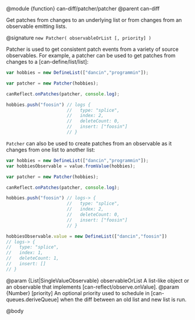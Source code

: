 @module {function} can-diff/patcher/patcher
@parent can-diff

Get patches from changes to an underlying
list or from changes from an observable emitting lists.

@signature `new Patcher( observableOrList [, priority] )`

Patcher is used to get consistent patch events from
a variety of source observables.  For example,
a patcher can be used to get patches from changes to
a [can-define/list/list]:

```js
var hobbies = new DefineList(["dancin","programmin"]);

var patcher = new Patcher(hobbies);

canReflect.onPatches(patcher, console.log);

hobbies.push("foosin") // logs {
                       //   type: "splice",
                       //   index: 2,
                       //   deleteCount: 0,
                       //   insert: ["foosin"]
                       // }
```

`Patcher` can also be used to create patches from an observable as it
changes from one list to another list:

```js
var hobbies = new DefineList(["dancin","programmin"]);
var hobbiesObservable = value.fromValue(hobbies);

var patcher = new Patcher(hobbies);

canReflect.onPatches(patcher, console.log);

hobbies.push("foosin") // logs-> {
                       //   type: "splice",
                       //   index: 2,
                       //   deleteCount: 0,
                       //   insert: ["foosin"]
                       // }

hobbiesObservable.value = new DefineList(["dancin","foosin"])
// logs-> {
//   type: "splice",
//   index: 1,
//   deleteCount: 1,
//   insert: []
// }
```

@param {List|SingleValueObservable} observableOrList A list-like object or an observable that implements
[can-reflect/observe.onValue].
@param {Number} [priority] An optional priority used to schedule in [can-queues.deriveQueue] when the
diff between an old list and new list is run.

@body

